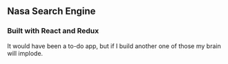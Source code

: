 ## Nasa Search Engine
### Built with React and Redux

It would have been a to-do app, but if I build another one of those my brain will implode.
